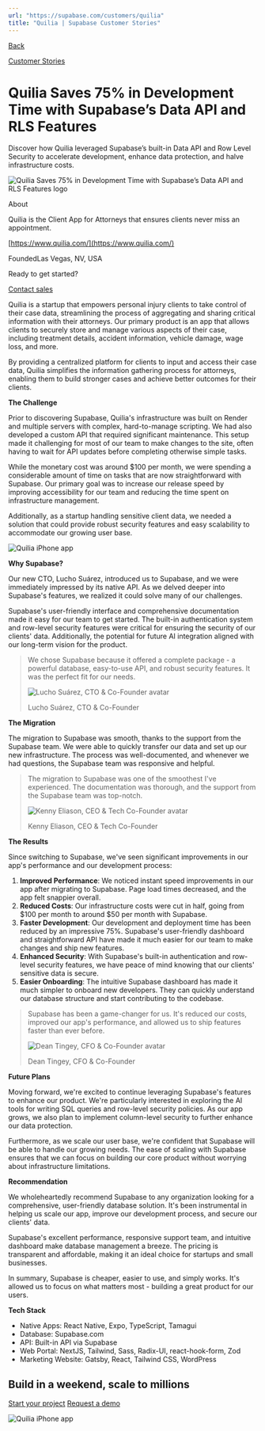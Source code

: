 ```yaml
---
url: "https://supabase.com/customers/quilia"
title: "Quilia | Supabase Customer Stories"
---
```


[Back](https://supabase.com/customers)

[Customer Stories](https://supabase.com/customers)

# Quilia Saves 75% in Development Time with Supabase’s Data API and RLS Features

Discover how Quilia leveraged Supabase’s built-in Data API and Row Level Security to accelerate development, enhance data protection, and halve infrastructure costs.

![Quilia Saves 75% in Development Time with Supabase’s Data API and RLS Features logo](https://supabase.com/_next/image?url=%2Fimages%2Fcustomers%2Flogos%2Fquilia.png&w=3840&q=75&dpl=dpl_7FY8EmFQ6G3YqautJ4Fvh1viLnvu)

About

Quilia is the Client App for Attorneys that ensures clients never miss an appointment.

[https://www.quilia.com/](https://www.quilia.com/)

FoundedLas Vegas, NV, USA

Ready to get started?

[Contact sales](https://supabase.com/contact/enterprise)

Quilia is a startup that empowers personal injury clients to take control of their case data, streamlining the process of aggregating and sharing critical information with their attorneys. Our primary product is an app that allows clients to securely store and manage various aspects of their case, including treatment details, accident information, vehicle damage, wage loss, and more.

By providing a centralized platform for clients to input and access their case data, Quilia simplifies the information gathering process for attorneys, enabling them to build stronger cases and achieve better outcomes for their clients.

**The Challenge**

Prior to discovering Supabase, Quilia's infrastructure was built on Render and multiple servers with complex, hard-to-manage scripting. We had also developed a custom API that required significant maintenance. This setup made it challenging for most of our team to make changes to the site, often having to wait for API updates before completing otherwise simple tasks.

While the monetary cost was around $100 per month, we were spending a considerable amount of time on tasks that are now straightforward with Supabase. Our primary goal was to increase our release speed by improving accessibility for our team and reducing the time spent on infrastructure management.

Additionally, as a startup handling sensitive client data, we needed a solution that could provide robust security features and easy scalability to accommodate our growing user base.

![Quilia iPhone app](https://supabase.com/_next/image?url=%2Fimages%2Fcustomers%2Fquilia%2Fquilia-app.jpg&w=3840&q=75&dpl=dpl_7FY8EmFQ6G3YqautJ4Fvh1viLnvu)

**Why Supabase?**

Our new CTO, Lucho Suárez, introduced us to Supabase, and we were immediately impressed by its native API. As we delved deeper into Supabase's features, we realized it could solve many of our challenges.

Supabase's user-friendly interface and comprehensive documentation made it easy for our team to get started. The built-in authentication system and row-level security features were critical for ensuring the security of our clients' data. Additionally, the potential for future AI integration aligned with our long-term vision for the product.

> We chose Supabase because it offered a complete package - a powerful database, easy-to-use API, and robust security features. It was the perfect fit for our needs.
>
> ![Lucho Suárez, CTO & Co-Founder avatar](https://supabase.com/_next/image?url=%2Fimages%2Fblog%2Favatars%2Flucho-suarez.jpg&w=64&q=75&dpl=dpl_7FY8EmFQ6G3YqautJ4Fvh1viLnvu)
>
> Lucho Suárez, CTO & Co-Founder

**The Migration**

The migration to Supabase was smooth, thanks to the support from the Supabase team. We were able to quickly transfer our data and set up our new infrastructure. The process was well-documented, and whenever we had questions, the Supabase team was responsive and helpful.

> The migration to Supabase was one of the smoothest I've experienced. The documentation was thorough, and the support from the Supabase team was top-notch.
>
> ![Kenny Eliason, CEO & Tech Co-Founder avatar](https://supabase.com/_next/image?url=%2Fimages%2Fblog%2Favatars%2Fkenny-eliason.jpg&w=64&q=75&dpl=dpl_7FY8EmFQ6G3YqautJ4Fvh1viLnvu)
>
> Kenny Eliason, CEO & Tech Co-Founder

**The Results**

Since switching to Supabase, we've seen significant improvements in our app's performance and our development process:

1. **Improved Performance**: We noticed instant speed improvements in our app after migrating to Supabase. Page load times decreased, and the app felt snappier overall.
2. **Reduced Costs**: Our infrastructure costs were cut in half, going from $100 per month to around $50 per month with Supabase.
3. **Faster Development**: Our development and deployment time has been reduced by an impressive 75%. Supabase's user-friendly dashboard and straightforward API have made it much easier for our team to make changes and ship new features.
4. **Enhanced Security**: With Supabase's built-in authentication and row-level security features, we have peace of mind knowing that our clients' sensitive data is secure.
5. **Easier Onboarding**: The intuitive Supabase dashboard has made it much simpler to onboard new developers. They can quickly understand our database structure and start contributing to the codebase.

> Supabase has been a game-changer for us. It's reduced our costs, improved our app's performance, and allowed us to ship features faster than ever before.
>
> ![Dean Tingey, CFO & Co-Founder avatar](https://supabase.com/_next/image?url=%2Fimages%2Fblog%2Favatars%2Fdean-m-tingey.avif&w=64&q=75&dpl=dpl_7FY8EmFQ6G3YqautJ4Fvh1viLnvu)
>
> Dean Tingey, CFO & Co-Founder

**Future Plans**

Moving forward, we're excited to continue leveraging Supabase's features to enhance our product. We're particularly interested in exploring the AI tools for writing SQL queries and row-level security policies. As our app grows, we also plan to implement column-level security to further enhance our data protection.

Furthermore, as we scale our user base, we're confident that Supabase will be able to handle our growing needs. The ease of scaling with Supabase ensures that we can focus on building our core product without worrying about infrastructure limitations.

**Recommendation**

We wholeheartedly recommend Supabase to any organization looking for a comprehensive, user-friendly database solution. It's been instrumental in helping us scale our app, improve our development process, and secure our clients' data.

Supabase's excellent performance, responsive support team, and intuitive dashboard make database management a breeze. The pricing is transparent and affordable, making it an ideal choice for startups and small businesses.

In summary, Supabase is cheaper, easier to use, and simply works. It's allowed us to focus on what matters most - building a great product for our users.

**Tech Stack**

- Native Apps: React Native, Expo, TypeScript, Tamagui
- Database: Supabase.com
- API: Built-in API via Supabase
- Web Portal: NextJS, Tailwind, Sass, Radix-UI, react-hook-form, Zod
- Marketing Website: Gatsby, React, Tailwind CSS, WordPress

## Build in a weekend, scale to millions

[Start your project](https://supabase.com/dashboard) [Request a demo](https://supabase.com/contact/sales)

![Quilia iPhone app](https://supabase.com/_next/image?url=%2Fimages%2Fcustomers%2Fquilia%2Fquilia-app.jpg&w=3840&q=75&dpl=dpl_7FY8EmFQ6G3YqautJ4Fvh1viLnvu)